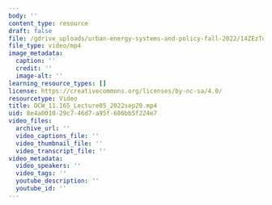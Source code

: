 ```yaml
---
body: ''
content_type: resource
draft: false
file: /gdrive_uploads/urban-energy-systems-and-policy-fall-2022/14ZEzTdSLPCJgy9AtqoO6GD7-XGZeyebS/ocw_11165_lecture05_2022sep20.mp4
file_type: video/mp4
image_metadata:
  caption: ''
  credit: ''
  image-alt: ''
learning_resource_types: []
license: https://creativecommons.org/licenses/by-nc-sa/4.0/
resourcetype: Video
title: OCW_11.165_Lecture05_2022sep20.mp4
uid: 8e4a0010-29c7-46d7-a95f-686bb5f224e7
video_files:
  archive_url: ''
  video_captions_file: ''
  video_thumbnail_file: ''
  video_transcript_file: ''
video_metadata:
  video_speakers: ''
  video_tags: ''
  youtube_description: ''
  youtube_id: ''
---
```

